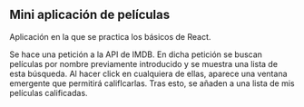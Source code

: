 ## Mini aplicación de películas

Aplicación en la que se practica los básicos de React. 

Se hace una petición a la API de IMDB. En dicha petición se buscan películas por nombre previamente introducido y se muestra una lista de esta búsqueda.
Al hacer click en cualquiera de ellas, aparece una ventana emergente que permitirá califlcarlas.
Tras esto, se añaden a una lista de mis películas calificadas.
